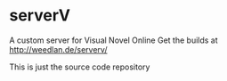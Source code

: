 # serverV
A custom server for Visual Novel Online
Get the builds at http://weedlan.de/serverv/

This is just the source code repository

